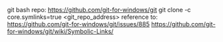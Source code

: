 git bash repo: https://github.com/git-for-windows/git
git clone -c core.symlinks=true <git_repo_address>
    reference to:
        https://github.com/git-for-windows/git/issues/885
        https://github.com/git-for-windows/git/wiki/Symbolic-Links/

